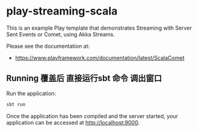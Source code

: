 # play-streaming-scala

This is an example Play template that demonstrates Streaming with Server Sent Events or Comet, using Akka Streams.

Please see the documentation at:

* <https://www.playframework.com/documentation/latest/ScalaComet>

## Running 覆盖后 直接运行sbt 命令 调出窗口

Run the application:

```bash
sbt run
```

Once the application has been compiled and the server started, your application can be accessed at <http://localhost:9000>.
